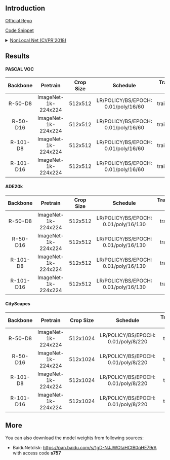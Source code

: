 ## Introduction

<a href="https://github.com/facebookresearch/video-nonlocal-net">Official Repo</a>

<a href="https://github.com/SegmentationBLWX/sssegmentation/blob/main/ssseg/modules/models/segmentors/nonlocalnet/nonlocalnet.py">Code Snippet</a>

<details>
<summary align="left"><a href="https://arxiv.org/pdf/1711.07971.pdf">NonLocal Net (CVPR'2018)</a></summary>

```latex
@inproceedings{wang2018non,
    title={Non-local neural networks},
    author={Wang, Xiaolong and Girshick, Ross and Gupta, Abhinav and He, Kaiming},
    booktitle={Proceedings of the IEEE conference on computer vision and pattern recognition},
    pages={7794--7803},
    year={2018}
}
```

</details>


## Results

#### PASCAL VOC
| Backbone  | Pretrain               | Crop Size  | Schedule                             | Train/Eval Set  | mIoU   | Download                                                                                                                                                                                                                                                                                                                                                                                                                     |
| :-:       | :-:                    | :-:        | :-:                                  | :-:             | :-:    | :-:                                                                                                                                                                                                                                                                                                                                                                                                                          |
| R-50-D8   | ImageNet-1k-224x224    | 512x512    | LR/POLICY/BS/EPOCH: 0.01/poly/16/60  | trainaug/val    | 77.08% | [cfg](https://raw.githubusercontent.com/SegmentationBLWX/sssegmentation/main/ssseg/configs/nonlocalnet/nonlocalnet_resnet50os8_voc.py) &#124; [model](https://github.com/SegmentationBLWX/modelstore/releases/download/ssseg_nonlocalnet/nonlocalnet_resnet50os8_voc_train.pth) &#124; [log](https://github.com/SegmentationBLWX/modelstore/releases/download/ssseg_nonlocalnet/nonlocalnet_resnet50os8_voc_train.log)       |
| R-50-D16  | ImageNet-1k-224x224    | 512x512    | LR/POLICY/BS/EPOCH: 0.01/poly/16/60  | trainaug/val    | 76.17% | [cfg](https://raw.githubusercontent.com/SegmentationBLWX/sssegmentation/main/ssseg/configs/nonlocalnet/nonlocalnet_resnet50os16_voc.py) &#124; [model](https://github.com/SegmentationBLWX/modelstore/releases/download/ssseg_nonlocalnet/nonlocalnet_resnet50os16_voc_train.pth) &#124; [log](https://github.com/SegmentationBLWX/modelstore/releases/download/ssseg_nonlocalnet/nonlocalnet_resnet50os16_voc_train.log)    |
| R-101-D8  | ImageNet-1k-224x224    | 512x512    | LR/POLICY/BS/EPOCH: 0.01/poly/16/60  | trainaug/val    | 78.89% | [cfg](https://raw.githubusercontent.com/SegmentationBLWX/sssegmentation/main/ssseg/configs/nonlocalnet/nonlocalnet_resnet101os8_voc.py) &#124; [model](https://github.com/SegmentationBLWX/modelstore/releases/download/ssseg_nonlocalnet/nonlocalnet_resnet101os8_voc_train.pth) &#124; [log](https://github.com/SegmentationBLWX/modelstore/releases/download/ssseg_nonlocalnet/nonlocalnet_resnet101os8_voc_train.log)    |
| R-101-D16 | ImageNet-1k-224x224    | 512x512    | LR/POLICY/BS/EPOCH: 0.01/poly/16/60  | trainaug/val    | 77.48% | [cfg](https://raw.githubusercontent.com/SegmentationBLWX/sssegmentation/main/ssseg/configs/nonlocalnet/nonlocalnet_resnet101os16_voc.py) &#124; [model](https://github.com/SegmentationBLWX/modelstore/releases/download/ssseg_nonlocalnet/nonlocalnet_resnet101os16_voc_train.pth) &#124; [log](https://github.com/SegmentationBLWX/modelstore/releases/download/ssseg_nonlocalnet/nonlocalnet_resnet101os16_voc_train.log) |

#### ADE20k
| Backbone  | Pretrain               | Crop Size  | Schedule                             | Train/Eval Set  | mIoU   | Download                                                                                                                                                                                                                                                                                                                                                                                                                              |
| :-:       | :-:                    | :-:        | :-:                                  | :-:             | :-:    | :-:                                                                                                                                                                                                                                                                                                                                                                                                                                   |
| R-50-D8   | ImageNet-1k-224x224    | 512x512    | LR/POLICY/BS/EPOCH: 0.01/poly/16/130 | train/val       | 42.15% | [cfg](https://raw.githubusercontent.com/SegmentationBLWX/sssegmentation/main/ssseg/configs/nonlocalnet/nonlocalnet_resnet50os8_ade20k.py) &#124; [model](https://github.com/SegmentationBLWX/modelstore/releases/download/ssseg_nonlocalnet/nonlocalnet_resnet50os8_ade20k_train.pth) &#124; [log](https://github.com/SegmentationBLWX/modelstore/releases/download/ssseg_nonlocalnet/nonlocalnet_resnet50os8_ade20k_train.log)       |
| R-50-D16  | ImageNet-1k-224x224    | 512x512    | LR/POLICY/BS/EPOCH: 0.01/poly/16/130 | train/val       | 41.17% | [cfg](https://raw.githubusercontent.com/SegmentationBLWX/sssegmentation/main/ssseg/configs/nonlocalnet/nonlocalnet_resnet50os16_ade20k.py) &#124; [model](https://github.com/SegmentationBLWX/modelstore/releases/download/ssseg_nonlocalnet/nonlocalnet_resnet50os16_ade20k_train.pth) &#124; [log](https://github.com/SegmentationBLWX/modelstore/releases/download/ssseg_nonlocalnet/nonlocalnet_resnet50os16_ade20k_train.log)    |
| R-101-D8  | ImageNet-1k-224x224    | 512x512    | LR/POLICY/BS/EPOCH: 0.01/poly/16/130 | train/val       | 44.49% | [cfg](https://raw.githubusercontent.com/SegmentationBLWX/sssegmentation/main/ssseg/configs/nonlocalnet/nonlocalnet_resnet101os8_ade20k.py) &#124; [model](https://github.com/SegmentationBLWX/modelstore/releases/download/ssseg_nonlocalnet/nonlocalnet_resnet101os8_ade20k_train.pth) &#124; [log](https://github.com/SegmentationBLWX/modelstore/releases/download/ssseg_nonlocalnet/nonlocalnet_resnet101os8_ade20k_train.log)    |
| R-101-D16 | ImageNet-1k-224x224    | 512x512    | LR/POLICY/BS/EPOCH: 0.01/poly/16/130 | train/val       | 42.45% | [cfg](https://raw.githubusercontent.com/SegmentationBLWX/sssegmentation/main/ssseg/configs/nonlocalnet/nonlocalnet_resnet101os16_ade20k.py) &#124; [model](https://github.com/SegmentationBLWX/modelstore/releases/download/ssseg_nonlocalnet/nonlocalnet_resnet101os16_ade20k_train.pth) &#124; [log](https://github.com/SegmentationBLWX/modelstore/releases/download/ssseg_nonlocalnet/nonlocalnet_resnet101os16_ade20k_train.log) |

#### CityScapes
| Backbone  | Pretrain               | Crop Size  | Schedule                             | Train/Eval Set  | mIoU   | Download                                                                                                                                                                                                                                                                                                                                                                                                                                          |
| :-:       | :-:                    | :-:        | :-:                                  | :-:             | :-:    | :-:                                                                                                                                                                                                                                                                                                                                                                                                                                               |
| R-50-D8   | ImageNet-1k-224x224    | 512x1024   | LR/POLICY/BS/EPOCH: 0.01/poly/8/220  | train/val       | 78.34% | [cfg](https://raw.githubusercontent.com/SegmentationBLWX/sssegmentation/main/ssseg/configs/nonlocalnet/nonlocalnet_resnet50os8_cityscapes.py) &#124; [model](https://github.com/SegmentationBLWX/modelstore/releases/download/ssseg_nonlocalnet/nonlocalnet_resnet50os8_cityscapes_train.pth) &#124; [log](https://github.com/SegmentationBLWX/modelstore/releases/download/ssseg_nonlocalnet/nonlocalnet_resnet50os8_cityscapes_train.log)       |
| R-50-D16  | ImageNet-1k-224x224    | 512x1024   | LR/POLICY/BS/EPOCH: 0.01/poly/8/220  | train/val       | 77.18% | [cfg](https://raw.githubusercontent.com/SegmentationBLWX/sssegmentation/main/ssseg/configs/nonlocalnet/nonlocalnet_resnet50os16_cityscapes.py) &#124; [model](https://github.com/SegmentationBLWX/modelstore/releases/download/ssseg_nonlocalnet/nonlocalnet_resnet50os16_cityscapes_train.pth) &#124; [log](https://github.com/SegmentationBLWX/modelstore/releases/download/ssseg_nonlocalnet/nonlocalnet_resnet50os16_cityscapes_train.log)    |
| R-101-D8  | ImageNet-1k-224x224    | 512x1024   | LR/POLICY/BS/EPOCH: 0.01/poly/8/220  | train/val       | 80.42% | [cfg](https://raw.githubusercontent.com/SegmentationBLWX/sssegmentation/main/ssseg/configs/nonlocalnet/nonlocalnet_resnet101os8_cityscapes.py) &#124; [model](https://github.com/SegmentationBLWX/modelstore/releases/download/ssseg_nonlocalnet/nonlocalnet_resnet101os8_cityscapes_train.pth) &#124; [log](https://github.com/SegmentationBLWX/modelstore/releases/download/ssseg_nonlocalnet/nonlocalnet_resnet101os8_cityscapes_train.log)    |
| R-101-D16 | ImageNet-1k-224x224    | 512x1024   | LR/POLICY/BS/EPOCH: 0.01/poly/8/220  | train/val       | 78.48% | [cfg](https://raw.githubusercontent.com/SegmentationBLWX/sssegmentation/main/ssseg/configs/nonlocalnet/nonlocalnet_resnet101os16_cityscapes.py) &#124; [model](https://github.com/SegmentationBLWX/modelstore/releases/download/ssseg_nonlocalnet/nonlocalnet_resnet101os16_cityscapes_train.pth) &#124; [log](https://github.com/SegmentationBLWX/modelstore/releases/download/ssseg_nonlocalnet/nonlocalnet_resnet101os16_cityscapes_train.log) |


## More
You can also download the model weights from following sources:
- BaiduNetdisk: https://pan.baidu.com/s/1gD-NJJWOtaHCtB0qHE79rA with access code **s757**